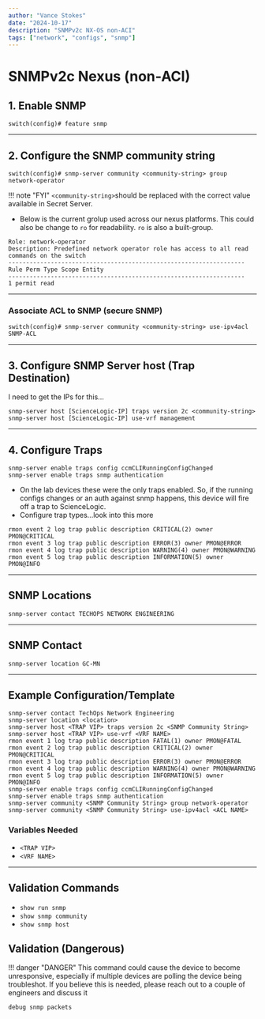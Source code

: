 ```yaml
---
author: "Vance Stokes"
date: "2024-10-17"
description: "SNMPv2c NX-OS non-ACI"
tags: ["network", "configs", "snmp"]
---
```

# SNMPv2c Nexus (non-ACI)

## 1. Enable SNMP

`switch(config)# feature snmp`

---

## 2. Configure the SNMP community string

`switch(config)# snmp-server community <community-string> group network-operator`

!!! note "FYI"
    `<community-string>`should be replaced with the correct value available in Secret Server.

- Below is the current grolup used across our nexus platforms.  This could also be change to `ro` for readability. `ro` is also a built-group.

```
Role: network-operator
Description: Predefined network operator role has access to all read
commands on the switch
-------------------------------------------------------------------
Rule Perm Type Scope Entity 
-------------------------------------------------------------------
1 permit read 
```

---

### Associate ACL to SNMP (secure SNMP)

`switch(config)# snmp-server community <community-string> use-ipv4acl SNMP-ACL`

---

## 3. Configure SNMP Server host (Trap Destination)

I need to get the IPs for this...

```nx-os
snmp-server host [ScienceLogic-IP] traps version 2c <community-string>
snmp-server host [ScienceLogic-IP] use-vrf management
```

---

## 4. Configure Traps

```
snmp-server enable traps config ccmCLIRunningConfigChanged
snmp-server enable traps snmp authentication
```

- On the lab devices these were the only traps enabled.  So, if the running configs changes or an auth against snmp happens, this device will fire off a trap to ScienceLogic.
- Configure trap types...look into this more

```
rmon event 2 log trap public description CRITICAL(2) owner PMON@CRITICAL
rmon event 3 log trap public description ERROR(3) owner PMON@ERROR
rmon event 4 log trap public description WARNING(4) owner PMON@WARNING
rmon event 5 log trap public description INFORMATION(5) owner PMON@INFO
```

---

## SNMP Locations

```
snmp-server contact TECHOPS NETWORK ENGINEERING
```

---

## SNMP Contact

```
snmp-server location GC-MN
```

---

## Example Configuration/Template

```
snmp-server contact TechOps Network Engineering
snmp-server location <location>
snmp-server host <TRAP VIP> traps version 2c <SNMP Community String>
snmp-server host <TRAP VIP> use-vrf <VRF NAME>
rmon event 1 log trap public description FATAL(1) owner PMON@FATAL
rmon event 2 log trap public description CRITICAL(2) owner PMON@CRITICAL
rmon event 3 log trap public description ERROR(3) owner PMON@ERROR
rmon event 4 log trap public description WARNING(4) owner PMON@WARNING
rmon event 5 log trap public description INFORMATION(5) owner PMON@INFO
snmp-server enable traps config ccmCLIRunningConfigChanged
snmp-server enable traps snmp authentication
snmp-server community <SNMP Community String> group network-operator
snmp-server community <SNMP Community String> use-ipv4acl <ACL NAME>
```

### Variables Needed

- `<TRAP VIP>`
- `<VRF NAME>`

---

## Validation Commands

- `show run snmp`
- `show snmp community`
- `show snmp host`

## Validation (Dangerous)

!!! danger "DANGER"
    This command could cause the device to become unresponsive, especially if multiple devices are polling the device being troubleshot.  If you believe this is needed, please reach out to a couple of engineers and discuss it

`debug snmp packets`
